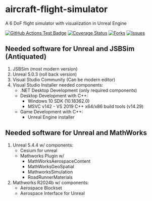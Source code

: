 # aircraft-flight-simulator
A 6 DoF flight simulator with visualization in Unreal Engine

<!---
[![Python](https://img.shields.io/pypi/pyversions/csdl_alpha)](https://img.shields.io/pypi/pyversions/csdl_alpha)
[![Pypi](https://img.shields.io/pypi/v/csdl_alpha)](https://pypi.org/project/csdl_alpha/)
[![Coveralls Badge][13]][14]
[![PyPI version][10]][11]
[![PyPI Monthly Downloads][12]][11]
-->

[![GitHub Actions Test Badge](https://github.com/Idopt-Lab/aircraft-flight-simulator/actions/workflows/actions.yml/badge.svg)](https://github.com/aircraft-flight-simulator/flight-simulator/.github)
[![Coverage Status](https://coveralls.io/repos/github/Idopt-Lab/aircraft-flight-simulator/badge.svg?branch=main&kill_cache=1)](https://coveralls.io/github/Idopt-Lab/aircraft-flight-simulator?branch=main)
[![Forks](https://img.shields.io/github/forks/Idopt-Lab/aircraft-flight-simulator.svg)](https://github.com/Idopt-Lab/aircraft-flight-simulator/network)
[![Issues](https://img.shields.io/github/issues/Idopt-Lab/aircraft-flight-simulator.svg)](https://github.com/Idopt-Lab/aircraft-flight-simulator/issues)

## Needed software for Unreal and JSBSim (Antiquated)
1. JSBSim (most modern version)
2. Unreal 5.0.3 (roll back version)
3. Visual Studio Community (Can be modern editor)
4. Visual Studio Installer needed components:
    - .NET Desktop Development (only required components)
    - Desktop Development with C++:
        - Windows 10 SDK (10.18362.0)
        - MSVC v142 - VS 2019 C++ x64/x86 build tools (v14.29)
    - Game Development with C++:
        - Unreal Engine installer

## Needed software for Unreal and MathWorks
1. Unreal 5.4.4 w/ components:
    - Cesium for unreal
    - Mathworks Plugin w/
         - MathWorksAerospaceContent
         - MathWorksGeoSpatial
         - MathworksSimulation
         - RoadRunnerMaterials
3. Mathworks R2024b w/ components:
    - Aerospace Blockset
    - Aerospace Interface for Unreal


